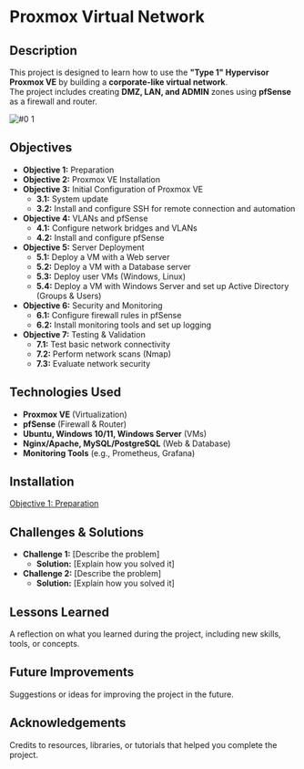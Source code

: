 # **Proxmox Virtual Network**

## **Description**
This project is designed to learn how to use the **"Type 1" Hypervisor Proxmox VE** by building a **corporate-like virtual network**.  
The project includes creating **DMZ, LAN, and ADMIN** zones using **pfSense** as a firewall and router.

![#0 1](https://github.com/user-attachments/assets/aa3bc070-f3a0-4e48-83a3-17f38b9c4880)



## **Objectives**
- **Objective 1:** Preparation  
- **Objective 2:** Proxmox VE Installation  
- **Objective 3:** Initial Configuration of Proxmox VE  
  - **3.1:** System update  
  - **3.2:** Install and configure SSH for remote connection and automation  
- **Objective 4:** VLANs and pfSense  
  - **4.1:** Configure network bridges and VLANs  
  - **4.2:** Install and configure pfSense  
- **Objective 5:** Server Deployment  
  - **5.1:** Deploy a VM with a Web server  
  - **5.2:** Deploy a VM with a Database server  
  - **5.3:** Deploy user VMs (Windows, Linux)  
  - **5.4:** Deploy a VM with Windows Server and set up Active Directory (Groups & Users)  
- **Objective 6:** Security and Monitoring  
  - **6.1:** Configure firewall rules in pfSense  
  - **6.2:** Install monitoring tools and set up logging  
- **Objective 7:** Testing & Validation  
  - **7.1:** Test basic network connectivity  
  - **7.2:** Perform network scans (Nmap)  
  - **7.3:** Evaluate network security  

## **Technologies Used**
- **Proxmox VE** (Virtualization)  
- **pfSense** (Firewall & Router)  
- **Ubuntu, Windows 10/11, Windows Server** (VMs)  
- **Nginx/Apache, MySQL/PostgreSQL** (Web & Database)  
- **Monitoring Tools** (e.g., Prometheus, Grafana)  


## Installation
[Objective 1: Preparation](https://github.com/sapan322/Cybersecurity-Portfolio/tree/main/Project%20Proxmox-Virtual-Network%20/Objective_1)

## Challenges & Solutions

- **Challenge 1:** [Describe the problem]
    - **Solution:** [Explain how you solved it]
- **Challenge 2:** [Describe the problem]
    - **Solution:** [Explain how you solved it]

## Lessons Learned

A reflection on what you learned during the project, including new skills, tools, or concepts.

## Future Improvements

Suggestions or ideas for improving the project in the future.

## Acknowledgements

Credits to resources, libraries, or tutorials that helped you complete the project.
